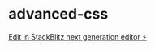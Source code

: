 # advanced-css

[Edit in StackBlitz next generation editor ⚡️](https://stackblitz.com/~/github.com/adibadi12/advanced-css)